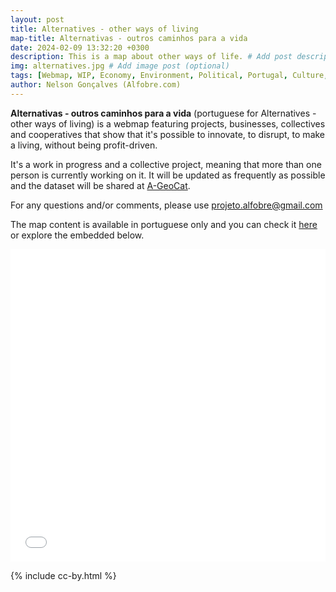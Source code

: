 ```yaml
---
layout: post
title: Alternatives - other ways of living
map-title: Alternativas - outros caminhos para a vida
date: 2024-02-09 13:32:20 +0300
description: This is a map about other ways of life. # Add post description (optional)
img: alternatives.jpg # Add image post (optional)
tags: [Webmap, WIP, Economy, Environment, Political, Portugal, Culture, Arts]
author: Nelson Gonçalves (Alfobre.com) 
---
```


**Alternativas - outros caminhos para a vida** (portuguese for Alternatives - other ways of living) is a webmap featuring projects, businesses, collectives and cooperatives that show that it's possible to innovate, to disrupt, to make a living, without being profit-driven. 

It's a work in progress and a collective project, meaning that more than one person is currently working on it. It will be updated as frequently as possible and the dataset will be shared at [A-GeoCat](https://a-geocat.alfobre.com/).

For any questions and/or comments, please use projeto.alfobre@gmail.com

The map content is available in portuguese only and you can check it [here](https://umap.openstreetmap.fr/en/map/alternativas-outros-caminhos_1021352#7/39.623/-6.614) or explore the embedded below.


<iframe width="100%" height="500px" frameborder="0" allowfullscreen allow="geolocation" src="//umap.openstreetmap.fr/en/map/alternativas-outros-caminhos_1021352?scaleControl=false&miniMap=false&scrollWheelZoom=true&zoomControl=false&editMode=disabled&moreControl=true&searchControl=null&tilelayersControl=null&embedControl=false&datalayersControl=true&onLoadPanel=undefined&captionBar=false&captionMenus=true&measureControl=false&fullscreenControl=null&editinosmControl=false"></iframe>


{% include cc-by.html %}
